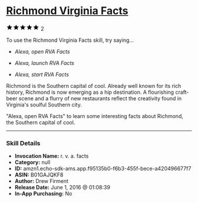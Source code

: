 # [Richmond Virginia Facts](http://alexa.amazon.com/#skills/amzn1.echo-sdk-ams.app.f95135b0-f6b3-455f-bece-a420496677f7)
![5 stars](../../images/ic_star_black_18dp_1x.png)![5 stars](../../images/ic_star_black_18dp_1x.png)![5 stars](../../images/ic_star_black_18dp_1x.png)![5 stars](../../images/ic_star_black_18dp_1x.png)![5 stars](../../images/ic_star_black_18dp_1x.png) 2

To use the Richmond Virginia Facts skill, try saying...

* *Alexa, open RVA Facts*

* *Alexa, launch RVA Facts*

* *Alexa, start RVA Facts*

Richmond is the Southern capital of cool. Already well known for its rich history, Richmond is now emerging as a hip destination.  A flourishing craft-beer scene and a flurry of new restaurants reflect the creativity found in Virginia's soulful Southern city. 

"Alexa, open RVA Facts" to learn some interesting facts about Richmond, the Southern capital of cool.

***

### Skill Details

* **Invocation Name:** r. v. a. facts
* **Category:** null
* **ID:** amzn1.echo-sdk-ams.app.f95135b0-f6b3-455f-bece-a420496677f7
* **ASIN:** B01GAJQKF8
* **Author:** Drew Firment
* **Release Date:** June 1, 2016 @ 01:08:39
* **In-App Purchasing:** No
